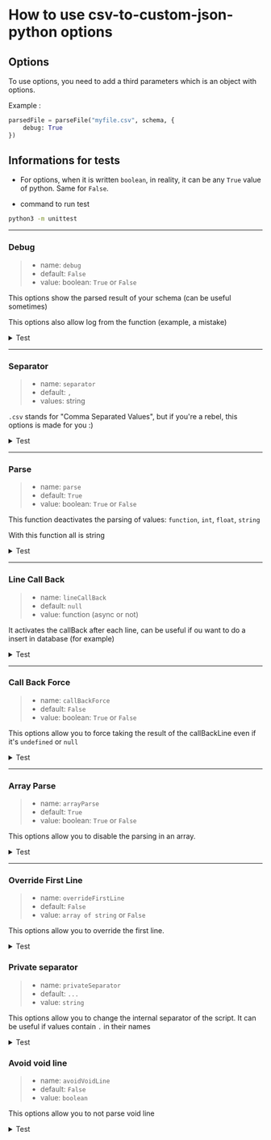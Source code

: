 # How to use csv-to-custom-json-python options

## Options

To use options, you need to add a third parameters which is an object with options.

Example :

```python
parsedFile = parseFile("myfile.csv", schema, {
    debug: True
})
```

## Informations for tests

- For options, when it is written `boolean`, in reality, it can be any `True` value of python. Same for `False`.

- command to run test

```sh
python3 -m unittest
```

---

### Debug

> - name: `debug`
> - default: `False`
> - value: boolean: `True` or `False`

This options show the parsed result of your schema (can be useful sometimes)

This options also allow log from the function (example, a mistake)

<details>
<summary>Test</summary>

```sh
python3 -m unittest tests/test_debug.py
```

</details>

---

### Separator

> - name: `separator`
> - default: `,`
> - values: string

`.csv` stands for "Comma Separated Values", but if you're a rebel, this options is made for you :)

<details>
<summary>Test</summary>

```sh
python3 -m unittest tests/test_custom_separator.py
```

</details>

---

### Parse

> - name: `parse`
> - default: `True`
> - value: boolean: `True` or `False`

This function deactivates the parsing of values: `function`, `int`, `float`, `string`

With this function all is string

<details>
<summary>Test</summary>

```sh
python3 -m unittest tests/test_stop_parse_value.py
```

</details>

---

### Line Call Back

> - name: `lineCallBack`
> - default: `null`
> - value: function (async or not)

It activates the callBack after each line, can be useful if ou want to do a insert in database (for example)

<details>
<summary>Test</summary>

```sh
python3 -m unittest tests/test_line_callBack.py
```

</details>

---

### Call Back Force

> - name: `callBackForce`
> - default: `False`
> - value: boolean: `True` or `False`

This options allow you to force taking the result of the callBackLine even if it's `undefined` or `null`

<details>
<summary>Test</summary>

```sh
python3 -m unittest tests/test_callBack_force.py
python3 -m unittest tests/test_callBack_force_2.py
```

</details>

---

### Array Parse

> - name: `arrayParse`
> - default: `True`
> - value: boolean: `True` or `False`

This options allow you to disable the parsing in an array.

<details>
<summary>Test</summary>

```sh
python3 -m unittest tests/test_array_parse.py
```

</details>

---

### Override First Line

> - name: `overrideFirstLine`
> - default: `False`
> - value: `array of string` or `False`

This options allow you to override the first line.

<details>
<summary>Test</summary>

```sh
python3 -m unittest tests/test_override_first_line.py
```

</details>

### Private separator

> - name: `privateSeparator`
> - default: `...`
> - value: `string`

This options allow you to change the internal separator of the script. It can be useful if values contain `.` in their names

<details>
<summary>Test</summary>

```sh
python3 -m unittest tests/test_private_separator.test.js test/private_separator_2.py
```

</details>

### Avoid void line

> - name: `avoidVoidLine`
> - default: `False`
> - value: `boolean`

This options allow you to not parse void line

<details>
<summary>Test</summary>

```sh
python3 -m unittest tests/test_avoidVoidLine.test.js tests/avoidVoidLine2.test.js tests/test_avoidVoidLine3.py
```

</details>
